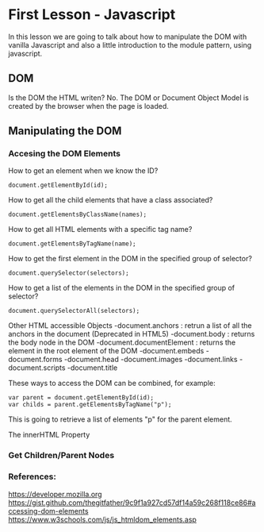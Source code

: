 # First Lesson - Javascript

In this lesson we are going to talk about how to manipulate the DOM with vanilla Javascript and also a little introduction to the module pattern, using javascript.

## DOM

Is the DOM the HTML writen?
No. The DOM or Document Object Model is created by the browser when the page is loaded.

## Manipulating the DOM

### Accesing the DOM Elements

How to get an element when we know the ID?

```
document.getElementById(id);
```

How to get all the child elements that have a class associated?

```
document.getElementsByClassName(names);
```

How to get all HTML elements with a specific tag name?

```
document.getElementsByTagName(name);
```

How to get the first element in the DOM in the specified group of selector?

```
document.querySelector(selectors);
```

How to get a list of the elements in the DOM in the specified group of selector?

```
document.querySelectorAll(selectors);
```

Other HTML accessible Objects
-document.anchors : retrun a list of all the anchors in the document (Deprecated in HTML5)
-document.body : returns the body node in the DOM
-document.documentElement : returns the element in the root element of the DOM
-document.embeds
-document.forms
-document.head
-document.images
-document.links
-document.scripts
-document.title


These ways to access the DOM can be combined, for example:

```
var parent = document.getElementById(id);
var childs = parent.getElementsByTagName("p");
```

This is going to retrieve a list of elements "p" for the parent element.

The innerHTML Property

### Get Children/Parent Nodes



### References:
https://developer.mozilla.org
https://gist.github.com/thegitfather/9c9f1a927cd57df14a59c268f118ce86#accessing-dom-elements
https://www.w3schools.com/js/js_htmldom_elements.asp

